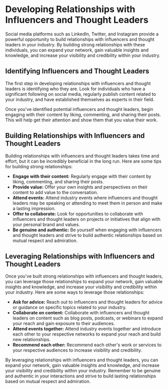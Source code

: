 Developing Relationships with Influencers and Thought Leaders
=================================================================================================

Social media platforms such as LinkedIn, Twitter, and Instagram provide a powerful opportunity to build relationships with influencers and thought leaders in your industry. By building strong relationships with these individuals, you can expand your network, gain valuable insights and knowledge, and increase your visibility and credibility within your industry.

Identifying Influencers and Thought Leaders
-------------------------------------------

The first step in developing relationships with influencers and thought leaders is identifying who they are. Look for individuals who have a significant following on social media, regularly publish content related to your industry, and have established themselves as experts in their field.

Once you've identified potential influencers and thought leaders, begin engaging with their content by liking, commenting, and sharing their posts. This will help get their attention and show them that you value their work.

Building Relationships with Influencers and Thought Leaders
-----------------------------------------------------------

Building relationships with influencers and thought leaders takes time and effort, but it can be incredibly beneficial in the long run. Here are some tips for building strong relationships:

* **Engage with their content:** Regularly engage with their content by liking, commenting, and sharing their posts.
* **Provide value:** Offer your own insights and perspectives on their content to add value to the conversation.
* **Attend events:** Attend industry events where influencers and thought leaders may be speaking or attending to meet them in person and make a lasting impression.
* **Offer to collaborate:** Look for opportunities to collaborate with influencers and thought leaders on projects or initiatives that align with your personal brand and values.
* **Be genuine and authentic:** Be yourself when engaging with influencers and thought leaders and strive to build authentic relationships based on mutual respect and admiration.

Leveraging Relationships with Influencers and Thought Leaders
-------------------------------------------------------------

Once you've built strong relationships with influencers and thought leaders, you can leverage those relationships to expand your network, gain valuable insights and knowledge, and increase your visibility and credibility within your industry. Here are some ways to leverage those relationships:

* **Ask for advice:** Reach out to influencers and thought leaders for advice or guidance on specific topics related to your industry.
* **Collaborate on content:** Collaborate with influencers and thought leaders on content such as blog posts, podcasts, or webinars to expand your reach and gain exposure to their audiences.
* **Attend events together:** Attend industry events together and introduce each other to your respective networks to expand your reach and build new relationships.
* **Recommend each other:** Recommend each other's work or services to your respective audiences to increase visibility and credibility.

By leveraging relationships with influencers and thought leaders, you can expand your network, gain valuable insights and knowledge, and increase your visibility and credibility within your industry. Remember to be genuine and authentic in your interactions and strive to build lasting relationships based on mutual respect and admiration.
